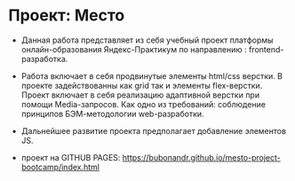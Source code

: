 # Проект: Место

- Данная работа представляет из себя учебный проект платформы онлайн-образования  Яндекс-Практикум по направлению : frontend-разработка.

- Работа включает в себя продвинутые элементы html/css верстки. В проекте задействованны как grid так и элементы flex-верстки. Проект включает в себя реализацию адаптивной верстки при помощи Media-запросов. Как одно из требований: соблюдение принципов БЭМ-методологии web-разработки.

- Дальнейшее развитие проекта предполагает добавление элементов JS. 

- проект на GITHUB PAGES: https://bubonandr.github.io/mesto-project-bootcamp/index.html